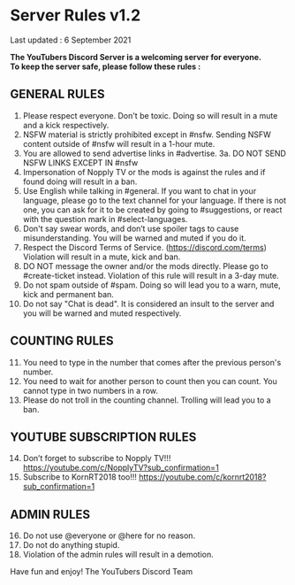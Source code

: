 # Server Rules v1.2

Last updated : 6 September 2021

**The YouTubers Discord Server is a welcoming server for everyone. <br> To keep the server safe, please follow these rules :**

## GENERAL RULES

1. Please respect everyone. Don't be toxic. Doing so will result in a mute and a kick respectively.
2. NSFW material is strictly prohibited except in #nsfw. Sending NSFW content outside of #nsfw will result in a 1-hour mute.
3. You are allowed to send advertise links in #advertise.
    3a. DO NOT SEND NSFW LINKS EXCEPT IN #nsfw
4. Impersonation of Nopply TV or the mods is against the rules and if found doing will result in a ban.
5. Use English while talking in #general.
If you want to chat in your language, please go to the text channel for your language.
If there is not one, you can ask for it to be created by going to #suggestions, or react with the question mark in #select-languages.
6. Don't say swear words, and don’t use spoiler tags to cause misunderstanding. You will be warned and muted if you do it.
7. Respect the Discord Terms of Service. (https://discord.com/terms) Violation will result in a mute, kick and ban.
8. DO NOT message the owner and/or the mods directly.
Please go to #create-ticket instead. Violation of this rule will result in a 3-day mute.
9. Do not spam outside of #spam. Doing so will lead you to a warn, mute, kick and permanent ban.
10. Do not say "Chat is dead". It is considered an insult to the server and you will be warned and muted respectively.

## COUNTING RULES

11. You need to type in the number that comes after the previous person's number.
12. You need to wait for another person to count then you can count. You cannot type in two numbers in a row.
13. Please do not troll in the counting channel. Trolling will lead you to a ban. 

## YOUTUBE SUBSCRIPTION RULES
14. Don’t forget to subscribe to Nopply TV!!! https://youtube.com/c/NopplyTV?sub_confirmation=1
15. Subscribe to KornRT2018 too!!!
https://youtube.com/c/kornrt2018?sub_confirmation=1


## ADMIN RULES
16. Do not use @everyone or @here for no reason.
17. Do not do anything stupid.
18. Violation of the admin rules will result in a demotion.

Have fun and enjoy!
The YouTubers Discord Team
